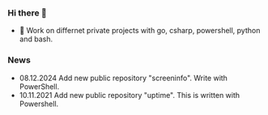 ### Hi there 👋
- 🔭 Work on differnet private projects with go, csharp, powershell, python and bash.

### News
* 08.12.2024 Add new public repository "screeninfo". Write with PowerShell. 
* 10.11.2021 Add new public repository "uptime". This is written with Powershell.
<!--
**USchimanski/uschimanski** is a ✨ _special_ ✨ repository because its `README.md` (this file) appears on your GitHub profile.

Here are some ideas to get you started:

- 🔭 I’m currently working on ...
- 🌱 I’m currently learning ...
- 👯 I’m looking to collaborate on ...
- 🤔 I’m looking for help with ...
- 💬 Ask me about ...
- 📫 How to reach me: ...
- 😄 Pronouns: ...
- ⚡ Fun fact: ...
-->
